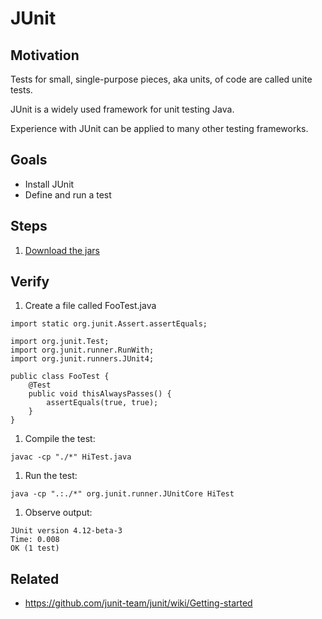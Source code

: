 # JUnit

## Motivation

Tests for small, single-purpose pieces, aka units, of code are called unite tests.

JUnit is a widely used framework for unit testing Java.

Experience with JUnit can be applied to many other testing frameworks.

## Goals

* Install JUnit
* Define and run a test


## Steps

1. [Download the jars](https://github.com/junit-team/junit/wiki/Download-and-Install)


## Verify

1. Create a file called FooTest.java

```
import static org.junit.Assert.assertEquals;

import org.junit.Test;
import org.junit.runner.RunWith;
import org.junit.runners.JUnit4;

public class FooTest {
    @Test
    public void thisAlwaysPasses() {
        assertEquals(true, true);
    }
}
```
1. Compile the test:

```
javac -cp "./*" HiTest.java
```
1. Run the test:

```
java -cp ".:./*" org.junit.runner.JUnitCore HiTest
```
1. Observe output:

```
JUnit version 4.12-beta-3
Time: 0.008
OK (1 test)
```

## Related

* https://github.com/junit-team/junit/wiki/Getting-started


